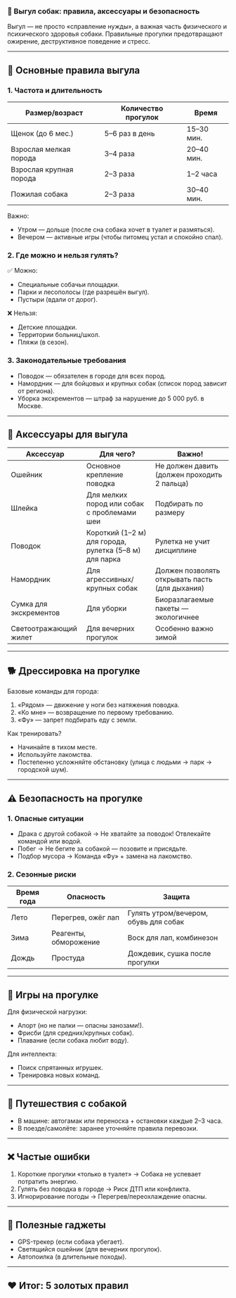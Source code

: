 ### 🌳 Выгул собак: правила, аксессуары и безопасность  

Выгул — не просто «справление нужды», а важная часть физического и психического здоровья собаки. Правильные прогулки предотвращают ожирение, деструктивное поведение и стресс.  

---

## 📜 Основные правила выгула  

### 1. Частота и длительность  
| Размер/возраст | Количество прогулок | Время |  
|--------------------|------------------------|-----------|  
| Щенок (до 6 мес.) | 5–6 раз в день | 15–30 мин. |  
| Взрослая мелкая порода | 3–4 раза | 20–40 мин. |  
| Взрослая крупная порода | 2–3 раза | 1–2 часа |  
| Пожилая собака | 2–3 раза | 30–40 мин. |  

Важно:  
- Утром — дольше (после сна собака хочет в туалет и размяться).  
- Вечером — активные игры (чтобы питомец устал и спокойно спал).  

### 2. Где можно и нельзя гулять?  
✅ Можно:  
- Специальные собачьи площадки.  
- Парки и лесополосы (где разрешён выгул).  
- Пустыри (вдали от дорог).  

❌ Нельзя:  
- Детские площадки.  
- Территории больниц/школ.  
- Пляжи (в сезон).  

### 3. Законодательные требования  
- Поводок — обязателен в городе для всех пород.  
- Намордник — для бойцовых и крупных собак (список пород зависит от региона).  
- Уборка экскрементов — штраф за нарушение до 5 000 руб. в Москве.  

---

## 🦮 Аксессуары для выгула  

| Аксессуар | Для чего? | Важно! |  
|--------------|--------------|------------|  
| Ошейник | Основное крепление поводка | Не должен давить (должен проходить 2 пальца) |  
| Шлейка | Для мелких пород или собак с проблемами шеи | Подбирать по размеру |  
| Поводок | Короткий (1–2 м) для города, рулетка (5–8 м) для парка | Рулетка не учит дисциплине |  
| Намордник | Для агрессивных/крупных собак | Должен позволять открывать пасть (для дыхания) |  
| Сумка для экскрементов | Для уборки | Биоразлагаемые пакеты — экологичнее |  
| Светоотражающий жилет | Для вечерних прогулок | Особенно важно зимой |  

---

## 🐕 Дрессировка на прогулке  

Базовые команды для города:  
1. «Рядом» — движение у ноги без натяжения поводка.  
2. «Ко мне» — возвращение по первому требованию.  
3. «Фу» — запрет подбирать еду с земли.  

Как тренировать?  
- Начинайте в тихом месте.  
- Используйте лакомства.  
- Постепенно усложняйте обстановку (улица с людьми → парк → городской шум).  

---

## ⚠ Безопасность на прогулке  

### 1. Опасные ситуации  
- Драка с другой собакой → Не хватайте за поводок! Отвлекайте командой или водой.  
- Побег → Не бегите за собакой — позовите и присядьте.  
- Подбор мусора → Команда «Фу» + замена на лакомство.  

### 2. Сезонные риски  
| Время года | Опасность | Защита |  
|---------------|--------------|------------|  
| Лето | Перегрев, ожёг лап | Гулять утром/вечером, обувь для собак |  
| Зима | Реагенты, обморожение | Воск для лап, комбинезон |  
| Дождь | Простуда | Дождевик, сушка после прогулки |  

---

## 🎾 Игры на прогулке  

Для физической нагрузки:  
- Апорт (но не палки — опасны занозами!).  
- Фрисби (для средних/крупных собак).  
- Плавание (если собака любит воду).  

Для интеллекта:  
- Поиск спрятанных игрушек.  
- Тренировка новых команд.  

---

## 🚗 Путешествия с собакой  

- В машине: автогамак или переноска + остановки каждые 2–3 часа.  
- В поезде/самолёте: заранее уточняйте правила перевозки.  

---

## ❌ Частые ошибки  

1. Короткие прогулки «только в туалет» → Собака не успевает потратить энергию.  
2. Гулять без поводка в городе → Риск ДТП или конфликта.  
3. Игнорирование погоды → Перегрев/переохлаждение опасны.  

---

## 📱 Полезные гаджеты  

- GPS-трекер (если собака убегает).  
- Светящийся ошейник (для вечерних прогулок).  
- Автопоилка (в длительные походы).  

---

## ❤️ Итог: 5 золотых правил